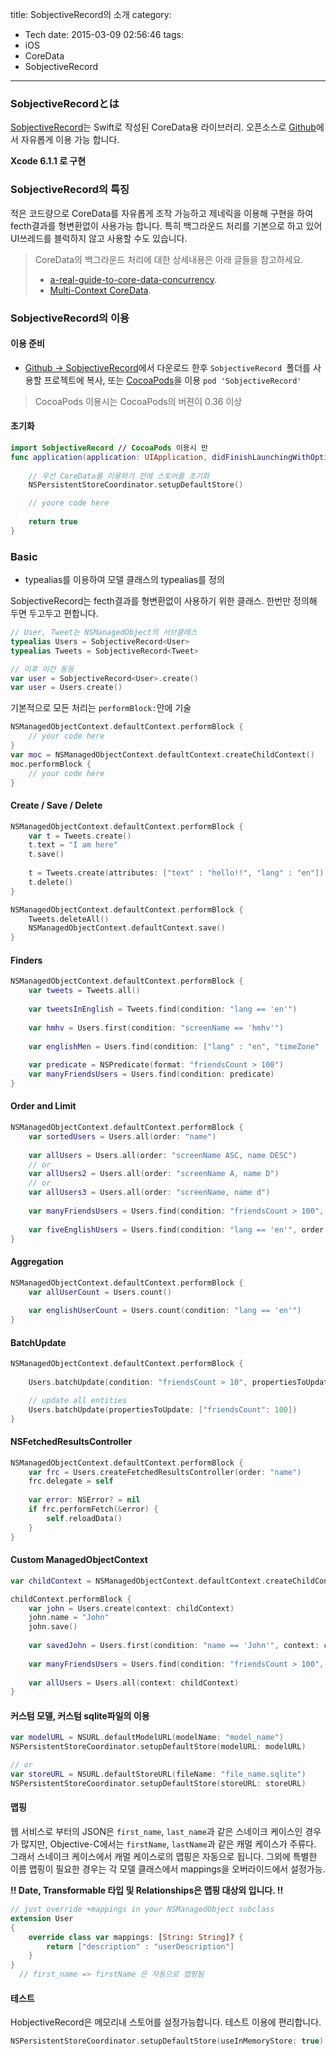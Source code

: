 title: SobjectiveRecord의 소개
category:
  - Tech
date: 2015-03-09 02:56:46
tags:
- iOS
- CoreData
- SobjectiveRecord
---
### SobjectiveRecordとは

[SobjectiveRecord](https://github.com/hmhv/SobjectiveRecord)는 Swift로 작성된 CoreData용 라이브러리.
오픈소스로 [Github](https://github.com/hmhv/SobjectiveRecord)에서 자유롭게 이용 가능 합니다.

**Xcode 6.1.1 로 구현**

### SobjectiveRecord의 특징

적은 코드량으로 CoreData를 자유롭게 조작 가능하고
제네릭을 이용해 구현을 하여 fecth결과를 형변환없이 사용가능 합니다.
특히 백그라운드 처리를 기본으로 하고 있어 UI쓰레드를 블럭하지 않고 사용할 수도 있습니다.

> CoreData의 백그라운드 처리에 대한 상세내용은 아래 글들을 참고하세요.
> - [a-real-guide-to-core-data-concurrency](http://quellish.tumblr.com/post/97430076027/a-real-guide-to-core-data-concurrency).
> - [Multi-Context CoreData](http://www.cocoanetics.com/2012/07/multi-context-coredata/).

### SobjectiveRecord의 이용

#### 이용 준비

- [Github -> SobjectiveRecord](https://github.com/hmhv/SobjectiveRecord)에서 다운로드 한후 `SobjectiveRecord `폴더를 사용할 프로젝트에 복사,
   또는 [CocoaPods](http://cocoapods.org)을 이용 `pod 'SobjectiveRecord'`

> CocoaPods 이용시는 CocoaPods의 버젼이 0.36 이상

#### 초기화

``` swift
import SobjectiveRecord // CocoaPods 이용시 만
func application(application: UIApplication, didFinishLaunchingWithOptions launchOptions: [NSObject: AnyObject]?) -> Bool {
    
    // 우선 CoreData를 이용하기 전에 스토어를 초기화
    NSPersistentStoreCoordinator.setupDefaultStore()

	// youre code here
	
    return true
}
```

### Basic

- typealias를 이용하여 모델 클래스의 typealias를 정의

SobjectiveRecord는 fecth결과를 형변환없이 사용하기 위한 클래스.
한번만 정의해 두면 두고두고 편합니다.

``` swift
// User, Tweet는 NSManagedObject의 서브클래스
typealias Users = SobjectiveRecord<User>
typealias Tweets = SobjectiveRecord<Tweet>

// 이후 이건 동등
var user = SobjectiveRecord<User>.create()
var user = Users.create()
```

기본적으로 모든 처리는 `performBlock:`안에 기술

``` swift
NSManagedObjectContext.defaultContext.performBlock {
    // your code here
}
var moc = NSManagedObjectContext.defaultContext.createChildContext()
moc.performBlock {
    // your code here
}
```


#### Create / Save / Delete

``` swift
NSManagedObjectContext.defaultContext.performBlock {
    var t = Tweets.create()
    t.text = "I am here"
    t.save()
    
    t = Tweets.create(attributes: ["text" : "hello!!", "lang" : "en"])
    t.delete()
}

NSManagedObjectContext.defaultContext.performBlock {
    Tweets.deleteAll()
    NSManagedObjectContext.defaultContext.save()
}
```

#### Finders

``` swift
NSManagedObjectContext.defaultContext.performBlock {
    var tweets = Tweets.all()
    
    var tweetsInEnglish = Tweets.find(condition: "lang == 'en'")
    
    var hmhv = Users.first(condition: "screenName == 'hmhv'")
    
    var englishMen = Users.find(condition: ["lang" : "en", "timeZone" : "London"])
    
    var predicate = NSPredicate(format: "friendsCount > 100")
    var manyFriendsUsers = Users.find(condition: predicate)
}
```

#### Order and Limit

``` swift
NSManagedObjectContext.defaultContext.performBlock {
    var sortedUsers = Users.all(order: "name")
    
    var allUsers = Users.all(order: "screenName ASC, name DESC")
    // or
    var allUsers2 = Users.all(order: "screenName A, name D")
    // or
    var allUsers3 = Users.all(order: "screenName, name d")
    
    var manyFriendsUsers = Users.find(condition: "friendsCount > 100", order: "screenName DESC")
    
    var fiveEnglishUsers = Users.find(condition: "lang == 'en'", order: "screenName ASC", fetchLimit: 5)
}
```

#### Aggregation

``` swift
NSManagedObjectContext.defaultContext.performBlock {
    var allUserCount = Users.count()
    
    var englishUserCount = Users.count(condition: "lang == 'en'")
}
```

#### BatchUpdate

``` swift
NSManagedObjectContext.defaultContext.performBlock {
    
    Users.batchUpdate(condition: "friendsCount > 10", propertiesToUpdate: ["friendsCount": 0])

    // update all entities
    Users.batchUpdate(propertiesToUpdate: ["friendsCount": 100])
}
```

#### NSFetchedResultsController

``` swift
NSManagedObjectContext.defaultContext.performBlock {
    var frc = Users.createFetchedResultsController(order: "name")
    frc.delegate = self
    
    var error: NSError? = nil
    if frc.performFetch(&error) {
        self.reloadData()
    }
}
```

#### Custom ManagedObjectContext

``` swift
var childContext = NSManagedObjectContext.defaultContext.createChildContext()

childContext.performBlock {
    var john = Users.create(context: childContext)
    john.name = "John"
    john.save()
    
    var savedJohn = Users.first(condition: "name == 'John'", context: childContext)
    
    var manyFriendsUsers = Users.find(condition: "friendsCount > 100", order: "screenName DESC", context: childContext)
    
    var allUsers = Users.all(context: childContext)
}
```

#### 커스텀 모델, 커스텀 sqlite파일의 이용

``` swift
var modelURL = NSURL.defaultModelURL(modelName: "model_name")
NSPersistentStoreCoordinator.setupDefaultStore(modelURL: modelURL)

// or
var storeURL = NSURL.defaultStoreURL(fileName: "file_name.sqlite")
NSPersistentStoreCoordinator.setupDefaultStore(storeURL: storeURL)
```


#### 맵핑

웹 서비스로 부터의 JSON은 `first_name`, `last_name`과 같은 스네이크 케이스인 경우가 많지만,
Objective-C에서는 `firstName`, `lastName`과 같은 캐멀 케이스가 주류다.
그래서 스네이크 케이스에서 캐멀 케이스로의 맵핑은 자동으로 됩니다.
그외에 특별한 이름 맵핑이 필요한 경우는 각 모델 클래스에서 mappings을 오버라이드에서 설정가능.

**!! Date, Transformable 타입 및 Relationships은 맵핑 대상외 입니다. !!**

``` swift
// just override +mappings in your NSManagedObject subclass
extension User
{
    override class var mappings: [String: String]? {
        return ["description" : "userDescription"]
    }
}
  // first_name => firstName 은 자동으로 맵핑됨
```

#### 테스트

HobjectiveRecord은 메모리내 스토어를 설정가능합니다. 테스트 이용에 편리합니다.

``` swift
NSPersistentStoreCoordinator.setupDefaultStore(useInMemoryStore: true)
```


